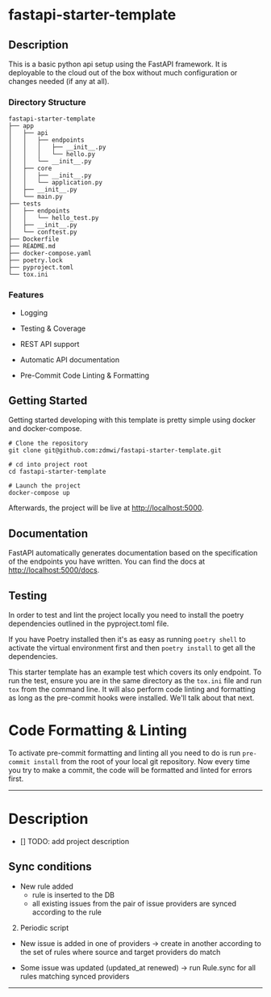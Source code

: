 # fastapi-starter-template


##  Description

This is a basic python api setup using the FastAPI framework. It is deployable to the cloud out of the box without much configuration or changes needed (if any at all).

###  Directory Structure
```
fastapi-starter-template
├── app
│   ├── api
│   │   ├── endpoints
│   │   │   ├── __init__.py
│   │   │   └── hello.py
│   │   └── __init__.py
│   ├── core
│   │   ├── __init__.py
│   │   └── application.py
│   ├── __init__.py
│   └── main.py
├── tests
│   ├── endpoints
│   │   └── hello_test.py
│   ├── __init__.py
│   └── conftest.py
├── Dockerfile
├── README.md
├── docker-compose.yaml
├── poetry.lock
├── pyproject.toml
└── tox.ini
```

###  Features

-  Logging

-  Testing & Coverage

-  REST API support

-  Automatic API documentation

-  Pre-Commit Code Linting & Formatting

##  Getting Started

Getting started developing with this template is pretty simple using docker and docker-compose.

```shell script
# Clone the repository
git clone git@github.com:zdmwi/fastapi-starter-template.git

# cd into project root
cd fastapi-starter-template

# Launch the project
docker-compose up
```

Afterwards, the project will be live at [http://localhost:5000](http://localhost:5000).

## Documentation

FastAPI automatically generates documentation based on the specification of the endpoints you have written. You can find the docs at [http://localhost:5000/docs](http://localhost:5000/docs).

## Testing

In order to test and lint the project locally you need to install the poetry dependencies outlined in the pyproject.toml file.

If you have Poetry installed then it's as easy as running `poetry shell` to activate the virtual environment first and then `poetry install` to get all the dependencies.

This starter template has an example test which covers its only endpoint. To run the test, ensure you are
in the same directory as the `tox.ini` file and run `tox` from the command line. It will also perform code
linting and formatting as long as the pre-commit hooks were installed. We'll talk about that next.

# Code Formatting & Linting

To activate pre-commit formatting and linting all you need to do is run `pre-commit install` from the root of your local git repository. Now
every time you try to make a commit, the code will be formatted and linted for errors first.


---

# Description

- [] TODO: add project description 


## Sync conditions

-  New rule added
    - rule is inserted to the DB
    - all existing issues from the pair of issue providers are synced according to the rule


2. Periodic script

- New issue is added in one of providers -> create in another according to the set of rules where source and target providers do match

- Some issue was updated (updated_at renewed) -> run Rule.sync for all rules matching synced providers

---



